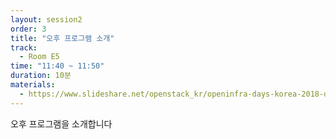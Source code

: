 ```yaml
---
layout: session2
order: 3
title: "오후 프로그램 소개"
track:
  - Room E5
time: "11:40 ~ 11:50"
duration: 10분
materials:
  - https://www.slideshare.net/openstack_kr/openinfra-days-korea-2018-day-2
---
```

오후 프로그램을 소개합니다

